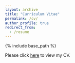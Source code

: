 ```yaml
---
layout: archive
title: "Curriculum Vitae"
permalink: /cv/
author_profile: true
redirect_from:
  - /resume
---
```


{% include base_path %}

Please click [here](https://willbekerman.github.io/files/Bekerman-CV-2024.pdf) to view my CV.